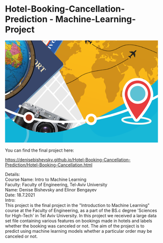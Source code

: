 # Hotel-Booking-Cancellation-Prediction - Machine-Learning-Project

![cover](https://github.com/DeniseBishevsky/Hotel-Booking-Cancellation-Prediction/blob/main/image.png)


You can find the final project here:

https://denisebishevsky.github.io/Hotel-Booking-Cancellation-Prediction/Hotel-Booking-Cancellation.html


Details:<br>
Course Name: Intro to Machine Learning<br>
Faculty: Faculty of Engineering, Tel-Aviv University<br>
Name: Denise Bishevsky and Elinor Bengayev<br>
Date: 18.7.2021<br>
Intro:<br>
This project is the final project in the "Introduction to Machine Learning" course at the Faculty of Engineering,
as a part of the BS.c degree 'Sciences for High-Tech' in Tel Aviv University.
In this project we received a large data set file containing various features on bookings made in hotels and labels whether the booking was canceled or not.
The aim of the project is to predict using machine learning models whether a particular order may be canceled or not.
